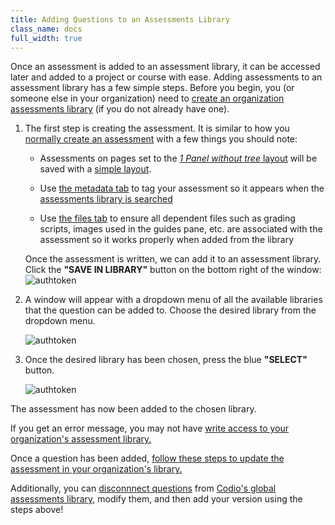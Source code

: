 ```yaml
---
title: Adding Questions to an Assessments Library
class_name: docs
full_width: true
---
```


Once an assessment is added to an assessment library, it can be accessed later and added to a project or course with ease. Adding assessments to an assessment library has a few simple steps. Before you begin, you (or someone else in your organization) need to [create an organization assessments library](/docs/dashboard/create/createlibrary) (if you do not already have one).

1. The first step is creating the assessment. It is similar to how you [normally create an assessment](/docs/content/authoring/assessments/overview) with a few things you should note: 
    
    * Assessments on pages set to the [*1 Panel without tree* layout](/docs/content/authoring/settings-actions/page/) will be saved with a <a href="/docs/content/authoring/assessments-library/filters-queries#simpleComplex">simple layout</a>.

    * Use <a href="/docs/content/authoring/assessments/assessments-standard-code-tests#metadata">the metadata tab</a> to tag your assessment so it appears when the [assessments library is searched](/docs/content/authoring/assessments-library/filters-queries)

    * Use <a href="/docs/content/authoring/assessments/assessments-standard-code-tests#files">the files tab</a> to ensure all dependent files such as grading scripts, images used in the guides pane, etc. are associated with the assessment so it works properly when added from the library

   Once the assessment is written, we can add it to an assessment library. Click the **"SAVE IN LIBRARY"** button on the bottom right of the window:
   <img alt="authtoken" src="/img/docs/guides/assessment-save-to-library.png" class="simple"/>
   

1. A window will appear with a dropdown menu of all the available libraries that the question can be added to. Choose the desired library from the dropdown menu.

   <img alt="authtoken" src="/img/docs/guides/assessment-library-selection-menu.png" class="simple"/>

1. Once the desired library has been chosen, press the blue **"SELECT"** button.

   <img alt="authtoken" src="/img/docs/guides/assessment-library-selection.png" class="simple"/>

The assessment has now been added to the chosen library. 

If you get an error message, you may not have <a href="/docs/dashboard/create/createlibrary#orgLibPermissions">write access to your organization's assessment library. </a>

Once a question has been added, [follow these steps to update the assessment in your organization's library.](/docs/content/authoring/assessments-library/unlinking-updating)

Additionally, you can <a href="/docs/content/authoring/assessments-library/unlinking-updating#unlinkingAssessment">disconnnect questions</a> from [Codio's global assessments library](/docs/content/authoring/assessments-library/global-assessments-library), modify them, and then add your version using the steps above!
